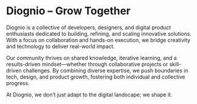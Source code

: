 # Diognio – Grow Together

Diognio is a collective of developers, designers, and digital product enthusiasts dedicated to building, refining, and scaling innovative solutions. With a focus on collaboration and hands-on execution, we bridge creativity and technology to deliver real-world impact.

Our community thrives on shared knowledge, iterative learning, and a results-driven mindset—whether through collaborative projects or skill-driven challenges. By combining diverse expertise, we push boundaries in tech, design, and product growth, fostering both individual and collective progress.

At Diognio, we don’t just adapt to the digital landscape; we shape it.

